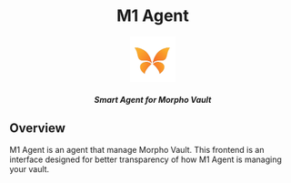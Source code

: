 <div align="center">
  <h1> M1 Agent </h1>
  <img height=80 src="./imgs/logo.png"/>
  <h5 align="center"> Smart Agent for Morpho Vault</h5>
</div>

## Overview

M1 Agent is an agent that manage Morpho Vault. This frontend is an interface designed for better transparency of how M1 Agent is managing your vault.
